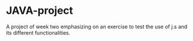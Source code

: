 # JAVA-project
A project of week two emphasizing on an exercise to test the use of j.s and its different functionalities.
